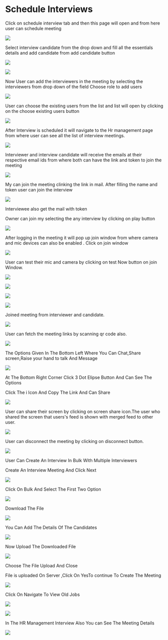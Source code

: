 # Schedule Interviews

Click on schedule interview tab and then this page will open and from here user can schedule meeting 

![](../.gitbook/assets/image%20%28453%29.png)

Select interview candidate from the drop down and fill all the essentials details and add candidate from add candidate button

![](../.gitbook/assets/image%20%28469%29.png)

![](../.gitbook/assets/image%20%28399%29.png)

Now User can add the interviewers in the meeting by selecting the interviewers from drop down of the field Choose role to add users

![](../.gitbook/assets/image%20%28400%29.png)

User can choose the existing users from the list and list will open by clicking on the choose existing users button

![](../.gitbook/assets/image%20%28411%29.png)

After Interview is scheduled it will navigate to the Hr management page from where user can see all the list of interview meetings.

![](../.gitbook/assets/image%20%28397%29.png)

Interviewer and interview candidate will receive  the emails at their respective email ids from where both can have the link and token to join the meeting

![](../.gitbook/assets/image%20%28415%29.png)

My can join the meeting clinking the link in mail. After filling the name and token user can join the interview 

![](../.gitbook/assets/image%20%28474%29.png)

Interviewee also get the mail with token 

Owner can join my selecting the any interview by clicking on play button

![](../.gitbook/assets/image%20%28427%29.png)

After logging in the meeting it will pop up join window from where camera and mic devices can also be enabled . Click on join window

![](../.gitbook/assets/image%20%28470%29.png)

User can test their mic and camera by clicking on test Now button on join Window.

![](../.gitbook/assets/image%20%28464%29.png)

![](../.gitbook/assets/image%20%28436%29.png)

![](../.gitbook/assets/image%20%28466%29.png)

![](../.gitbook/assets/image%20%28432%29.png)

Joined meeting from interviewer and candidate.

![](../.gitbook/assets/image%20%28442%29.png)

User can fetch the meeting links by scanning qr code also.

![](../.gitbook/assets/image%20%28404%29.png)

The Options Given In The Bottom Left Where You Can Chat,Share screen,Raise your hand to talk And Message

![](../.gitbook/assets/image%20%28457%29.png)

At The Bottom Right Corner Click 3 Dot Elipse Button And Can See The Options

Click The i Icon And Copy The Link And Can Share

![](../.gitbook/assets/image%20%28418%29.png)

User can share their screen by clicking on screen share icon.The user who shared the screen that users's feed is shown with merged feed to other user. 

![](../.gitbook/assets/image%20%28392%29.png)

User can disconnect the meeting by clicking on disconnect button.

![](../.gitbook/assets/image%20%28430%29.png)

User Can Create An Interview In Bulk With Multiple Interviewers

Create An Interview Meeting And Click Next

![](../.gitbook/assets/image%20%28420%29.png)

Click On Bulk And Select The First Two Option

![](../.gitbook/assets/image%20%28446%29.png)

Download The File

![](../.gitbook/assets/image%20%28435%29.png)

You Can Add The Details Of The Candidates

![](../.gitbook/assets/image%20%28465%29.png)

Now Upload The Downloaded File

![](../.gitbook/assets/image%20%28401%29.png)

Choose The File Upload And Close

File is uploaded On Server ,Click On YesTo continue To Create The Meeting

![](../.gitbook/assets/image%20%28403%29.png)

Click On Navigate To View Old Jobs

![](../.gitbook/assets/image%20%28428%29.png)

![](../.gitbook/assets/image%20%28449%29.png)

In The HR Management Interview Also You can See The Meeting Details

![](../.gitbook/assets/image%20%28475%29.png)







